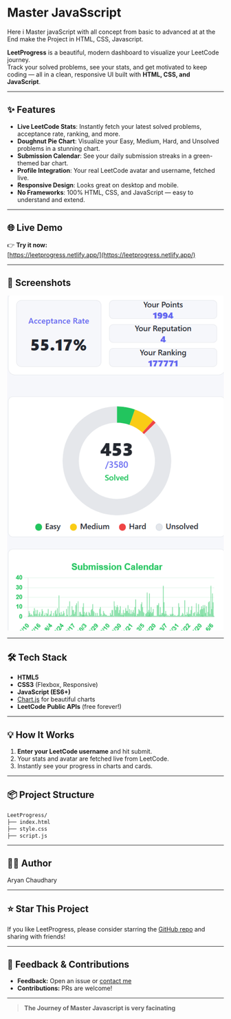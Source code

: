 # Master JavaSscript
Here i Master javaScript with all concept from basic to advanced at at the End make the Project in HTML, CSS, Javascript.

**LeetProgress** is a beautiful, modern dashboard to visualize your LeetCode journey.  
Track your solved problems, see your stats, and get motivated to keep coding — all in a clean, responsive UI built with **HTML, CSS, and JavaScript**.

---

## ✨ Features

- **Live LeetCode Stats**: Instantly fetch your latest solved problems, acceptance rate, ranking, and more.
- **Doughnut Pie Chart**: Visualize your Easy, Medium, Hard, and Unsolved problems in a stunning chart.
- **Submission Calendar**: See your daily submission streaks in a green-themed bar chart.
- **Profile Integration**: Your real LeetCode avatar and username, fetched live.
- **Responsive Design**: Looks great on desktop and mobile.
- **No Frameworks**: 100% HTML, CSS, and JavaScript — easy to understand and extend.

---

## 🌐 Live Demo

👉 **Try it now:**  
[https://leetprogress.netlify.app/](https://leetprogress.netlify.app/)

---

## 📸 Screenshots


![LeetProgress](image.png)

---

## 🛠️ Tech Stack

- **HTML5**
- **CSS3** (Flexbox, Responsive)
- **JavaScript (ES6+)**
- [Chart.js](https://www.chartjs.org/) for beautiful charts
- **LeetCode Public APIs** (free forever!)

---

## 💡 How It Works

1. **Enter your LeetCode username** and hit submit.
2. Your stats and avatar are fetched live from LeetCode.
3. Instantly see your progress in charts and cards.

---

## 📦 Project Structure

```
LeetProgress/
├── index.html
├── style.css
├── script.js
```

---

## 🧑‍💻 Author
Aryan Chaudhary

---

## ⭐️ Star This Project

If you like LeetProgress, please consider starring the [GitHub repo](https://github.com/Aryan-chaudhry/Master-JavaScript/) and sharing with friends!

---

## 📣 Feedback & Contributions

- **Feedback:** Open an issue or [contact me](mailto:Aryanchaudhary2629@gmail.com)
- **Contributions:** PRs are welcome!

---

> **The Journey of Master Javascript is very facinating**
